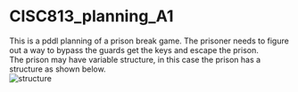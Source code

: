 # CISC813_planning_A1
This is a pddl planning of a prison break game. The prisoner needs to figure out a way to bypass the guards get the keys and escape the prison.<br>
The prison may have variable structure, in this case the prison has a structure as shown below.<br>
![structure](https://user-images.githubusercontent.com/72099367/214462753-4a4a80d0-c837-47fa-84cb-d22a11b5e48b.jpg)
<br>
